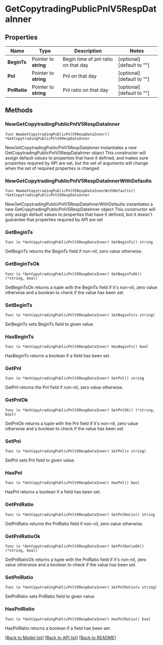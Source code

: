 # GetCopytradingPublicPnlV5RespDataInner

## Properties

Name | Type | Description | Notes
------------ | ------------- | ------------- | -------------
**BeginTs** | Pointer to **string** | Begin time of pnl ratio on that day | [optional] [default to ""]
**Pnl** | Pointer to **string** | Pnl on that day | [optional] [default to ""]
**PnlRatio** | Pointer to **string** | Pnl ratio on that day | [optional] [default to ""]

## Methods

### NewGetCopytradingPublicPnlV5RespDataInner

`func NewGetCopytradingPublicPnlV5RespDataInner() *GetCopytradingPublicPnlV5RespDataInner`

NewGetCopytradingPublicPnlV5RespDataInner instantiates a new GetCopytradingPublicPnlV5RespDataInner object
This constructor will assign default values to properties that have it defined,
and makes sure properties required by API are set, but the set of arguments
will change when the set of required properties is changed

### NewGetCopytradingPublicPnlV5RespDataInnerWithDefaults

`func NewGetCopytradingPublicPnlV5RespDataInnerWithDefaults() *GetCopytradingPublicPnlV5RespDataInner`

NewGetCopytradingPublicPnlV5RespDataInnerWithDefaults instantiates a new GetCopytradingPublicPnlV5RespDataInner object
This constructor will only assign default values to properties that have it defined,
but it doesn't guarantee that properties required by API are set

### GetBeginTs

`func (o *GetCopytradingPublicPnlV5RespDataInner) GetBeginTs() string`

GetBeginTs returns the BeginTs field if non-nil, zero value otherwise.

### GetBeginTsOk

`func (o *GetCopytradingPublicPnlV5RespDataInner) GetBeginTsOk() (*string, bool)`

GetBeginTsOk returns a tuple with the BeginTs field if it's non-nil, zero value otherwise
and a boolean to check if the value has been set.

### SetBeginTs

`func (o *GetCopytradingPublicPnlV5RespDataInner) SetBeginTs(v string)`

SetBeginTs sets BeginTs field to given value.

### HasBeginTs

`func (o *GetCopytradingPublicPnlV5RespDataInner) HasBeginTs() bool`

HasBeginTs returns a boolean if a field has been set.

### GetPnl

`func (o *GetCopytradingPublicPnlV5RespDataInner) GetPnl() string`

GetPnl returns the Pnl field if non-nil, zero value otherwise.

### GetPnlOk

`func (o *GetCopytradingPublicPnlV5RespDataInner) GetPnlOk() (*string, bool)`

GetPnlOk returns a tuple with the Pnl field if it's non-nil, zero value otherwise
and a boolean to check if the value has been set.

### SetPnl

`func (o *GetCopytradingPublicPnlV5RespDataInner) SetPnl(v string)`

SetPnl sets Pnl field to given value.

### HasPnl

`func (o *GetCopytradingPublicPnlV5RespDataInner) HasPnl() bool`

HasPnl returns a boolean if a field has been set.

### GetPnlRatio

`func (o *GetCopytradingPublicPnlV5RespDataInner) GetPnlRatio() string`

GetPnlRatio returns the PnlRatio field if non-nil, zero value otherwise.

### GetPnlRatioOk

`func (o *GetCopytradingPublicPnlV5RespDataInner) GetPnlRatioOk() (*string, bool)`

GetPnlRatioOk returns a tuple with the PnlRatio field if it's non-nil, zero value otherwise
and a boolean to check if the value has been set.

### SetPnlRatio

`func (o *GetCopytradingPublicPnlV5RespDataInner) SetPnlRatio(v string)`

SetPnlRatio sets PnlRatio field to given value.

### HasPnlRatio

`func (o *GetCopytradingPublicPnlV5RespDataInner) HasPnlRatio() bool`

HasPnlRatio returns a boolean if a field has been set.


[[Back to Model list]](../README.md#documentation-for-models) [[Back to API list]](../README.md#documentation-for-api-endpoints) [[Back to README]](../README.md)


